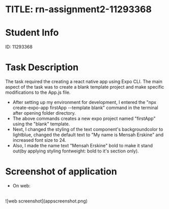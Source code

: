 # TITLE: rn-assignment2-11293368

# Student Info

ID: 11293368

# Task Description

The task required the creating a react native app using Expo CLI. The main aspect of the task was to create a blank template project and make specific modifications to the App.js file.
<br>
- After setting up my environment for development, I entered the "npx create-expo-app firstApp --template blank" command in the terminal after opening folder directory.
- The above commands creates a new expo project named "firstApp" using the "blank" template.
- Next, I changed the styling of the text component's backgroundcolor to lightblue, changed the default text to "My name is Mensah Erskine" and increased font size to 24.
- Also, I made the name text "Mensah Erskine" bold to make it stand out(by applying styling fontweight: bold to it's section only).

# Screenshot of application

- On web:
<br>
![web screenshot](appscreenshot.png)
